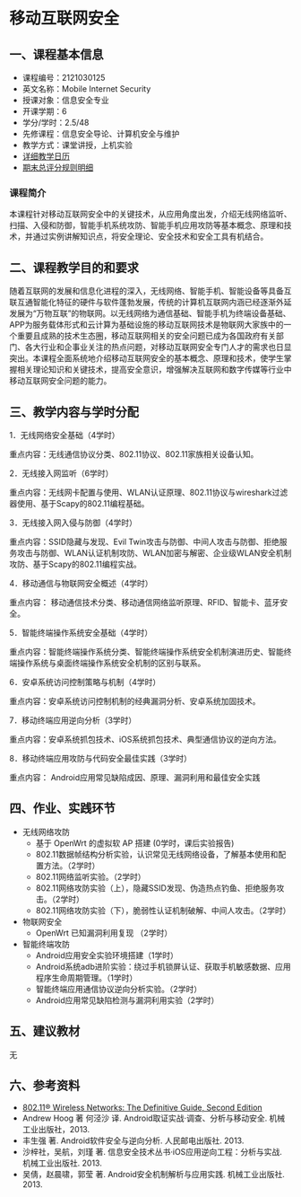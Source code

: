 # 移动互联网安全

## 一、课程基本信息

* 课程编号：2121030125
* 英文名称：Mobile Internet Security
* 授课对象：信息安全专业
* 开课学期：6
* 学分/学时：2.5/48
* 先修课程：信息安全导论、计算机安全与维护
* 教学方式：课堂讲授，上机实验
* [详细教学日历](calendar.md)
* [期末总评分规则明细](homework.md)

### 课程简介

本课程针对移动互联网安全中的关键技术，从应用角度出发，介绍无线网络监听、扫描、入侵和防御，智能手机系统攻防、智能手机应用攻防等基本概念、原理和技术，并通过实例讲解知识点，将安全理论、安全技术和安全工具有机结合。

## 二、课程教学目的和要求

随着互联网的发展和信息化进程的深入，无线网络、智能手机、智能设备等具备互联互通智能化特征的硬件与软件蓬勃发展，传统的计算机互联网内涵已经逐渐外延发展为“万物互联”的物联网。以无线网络为通信基础、智能手机为终端设备基础、APP为服务载体形式和云计算为基础设施的移动互联网技术是物联网大家族中的一个重要且成熟的技术生态圈，移动互联网相关的安全问题已成为各国政府有关部门、各大行业和企事业关注的热点问题，对移动互联网安全专门人才的需求也日显突出。本课程全面系统地介绍移动互联网安全的基本概念、原理和技术，使学生掌握相关理论知识和关键技术，提高安全意识，增强解决互联网和数字传媒等行业中移动互联网安全问题的能力。

## 三、教学内容与学时分配

1．无线网络安全基础（4学时）

重点内容：无线通信协议分类、802.11协议、802.11家族相关设备认知。

2．无线接入网监听（6学时）

重点内容：无线网卡配置与使用、WLAN认证原理、802.11协议与wireshark过滤器使用、基于Scapy的802.11编程基础。

3．无线接入网入侵与防御（4学时）

重点内容：SSID隐藏与发现、Evil Twin攻击与防御、中间人攻击与防御、拒绝服务攻击与防御、WLAN认证机制攻防、WLAN加密与解密、企业级WLAN安全机制攻防、基于Scapy的802.11编程实战。 

4．移动通信与物联网安全概述（4学时）

重点内容： 移动通信技术分类、移动通信网络监听原理、RFID、智能卡、蓝牙安全。

5．智能终端操作系统安全基础（4学时）

重点内容：智能终端操作系统分类、智能终端操作系统安全机制演进历史、智能终端操作系统与桌面终端操作系统安全机制的区别与联系。

6．安卓系统访问控制策略与机制（4学时）

重点内容：安卓系统访问控制机制的经典漏洞分析、安卓系统加固技术。 

7．移动终端应用逆向分析（3学时）

重点内容：安卓系统抓包技术、iOS系统抓包技术、典型通信协议的逆向方法。 

8．移动终端应用攻防与代码安全最佳实践（3学时）

重点内容： Android应用常见缺陷成因、原理、漏洞利用和最佳安全实践


## 四、作业、实践环节

- 无线网络攻防
    - 基于 OpenWrt 的虚拟软 AP 搭建 (0学时，课后实验报告)
    - 802.11数据帧结构分析实验，认识常见无线网络设备，了解基本使用和配置方法。（2学时）
    - 802.11网络监听实验。（2学时）
    - 802.11网络攻防实验（上），隐藏SSID发现、伪造热点钓鱼、拒绝服务攻击。（2学时）
    - 802.11网络攻防实验（下），脆弱性认证机制破解、中间人攻击。（2学时）
- 物联网安全
    - OpenWrt 已知漏洞利用复现 （2学时）
- 智能终端攻防
    - Android应用安全实验环境搭建（1学时）
    - Android系统adb进阶实验：绕过手机锁屏认证、获取手机敏感数据、应用程序生命周期管理。（1学时）
    - 智能终端应用通信协议逆向分析实验。（2学时）
    - Android应用常见缺陷检测与漏洞利用实验（2学时）

## 五、建议教材

无

## 六、参考资料

- [802.11® Wireless Networks: The Definitive Guide, Second Edition](../../attachments/802-11-gast.pdf)
- Andrew Hoog 著 何泾沙 译. Android取证实战·调查、分析与移动安全. 机械工业出版社，2013.
- 丰生强 著. Android软件安全与逆向分析. 人民邮电出版社. 2013.
- 沙梓社，吴航，刘瑾 著. 信息安全技术丛书·iOS应用逆向工程：分析与实战. 机械工业出版社. 2013.
- 吴倩，赵晨啸，郭莹 著. Android安全机制解析与应用实践. 机械工业出版社. 2013.

